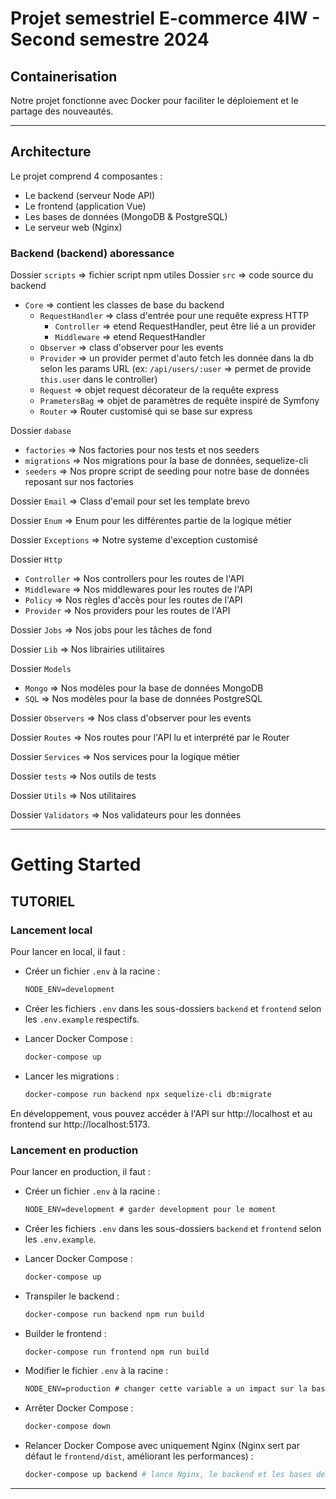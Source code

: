 # Projet semestriel E-commerce 4IW - Second semestre 2024




## Containerisation

Notre projet fonctionne avec Docker pour faciliter le déploiement et le partage des nouveautés.


--- 

## Architecture

Le projet comprend 4 composantes :

- Le backend (serveur Node API)
- Le frontend (application Vue)
- Les bases de données (MongoDB & PostgreSQL)
- Le serveur web (Nginx)

### Backend (backend) aboressance

Dossier `scripts` => fichier script npm utiles
Dossier `src` => code source du backend
  - `Core` => contient les classes de base du backend
    - `RequestHandler` => class d'entrée pour une requête express HTTP
      - `Controller` => etend RequestHandler, peut être lié a un provider
      - `Middleware` => etend RequestHandler
    - `Observer` => class d'observer pour les events
    - `Provider` => un provider permet d'auto fetch les donnée dans la db selon les params URL (ex: `/api/users/:user` => permet de provide `this.user` dans le controller) 
    - `Request` => objet request décorateur de la requête express
    - `PrametersBag` => objet de paramètres de requête inspiré de Symfony
    - `Router` => Router customisé qui se base sur express

Dossier `dabase`
  - `factories` => Nos factories pour nos tests et nos seeders
  - `migrations` => Nos migrations pour la base de données, sequelize-cli
  - `seeders` => Nos propre script de seeding pour notre base de données reposant sur nos factories

Dossier `Email` => Class d'email pour set les template brevo

Dossier `Enum` => Enum pour les différentes partie de la logique métier

Dossier `Exceptions` => Notre systeme d'exception customisé

Dossier `Http`
  - `Controller` => Nos controllers pour les routes de l'API
  - `Middleware` => Nos middlewares pour les routes de l'API
  - `Policy` => Nos règles d'accès pour les routes de l'API
  - `Provider` => Nos providers pour les routes de l'API

Dossier `Jobs` => Nos jobs pour les tâches de fond

Dossier `Lib` => Nos librairies utilitaires

Dossier `Models`
  - `Mongo` => Nos modèles pour la base de données MongoDB
  - `SQL` => Nos modèles pour la base de données PostgreSQL

Dossier `Observers` => Nos class d'observer pour les events

Dossier `Routes` => Nos routes pour l'API lu et interprété par le Router

Dossier `Services` => Nos services pour la logique métier

Dossier `tests` => Nos outils de tests

Dossier `Utils` => Nos utilitaires

Dossier `Validators` => Nos validateurs pour les données

---

# Getting Started

## TUTORIEL 

### Lancement local

Pour lancer en local, il faut :

- Créer un fichier `.env` à la racine :
    ```txt
    NODE_ENV=development
    ```

- Créer les fichiers `.env` dans les sous-dossiers `backend` et `frontend` selon les `.env.example` respectifs.

- Lancer Docker Compose :
    ```bash
    docker-compose up
    ```

- Lancer les migrations :
    ```bash
    docker-compose run backend npx sequelize-cli db:migrate
    ```

En développement, vous pouvez accéder à l'API sur http://localhost
et au frontend sur http://localhost:5173.

### Lancement en production

Pour lancer en production, il faut :

- Créer un fichier `.env` à la racine :
    ```txt
    NODE_ENV=development # garder development pour le moment
    ```

- Créer les fichiers `.env` dans les sous-dossiers `backend` et `frontend` selon les `.env.example`.

- Lancer Docker Compose :
    ```bash
    docker-compose up
    ```

- Transpiler le backend :
    ```bash
    docker-compose run backend npm run build
    ```

- Builder le frontend :
    ```bash
    docker-compose run frontend npm run build
    ```

- Modifier le fichier `.env` à la racine :
    ```txt
    NODE_ENV=production # changer cette variable a un impact sur la base de données utilisée et sur le lancement du serveur backend
    ```

- Arrêter Docker Compose :
    ```bash
    docker-compose down
    ```

- Relancer Docker Compose avec uniquement Nginx (Nginx sert par défaut le `frontend/dist`, améliorant les performances) :
    ```bash
    docker-compose up backend # lance Nginx, le backend et les bases de données
    ```

--- 




